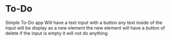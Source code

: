 # To-Do
Simple To-Do app 
Will have a text input with a button 
any text inside of the input will be display as a new element 
  the new element will have a button of delete 
  if the input is empty it will not do anything 

